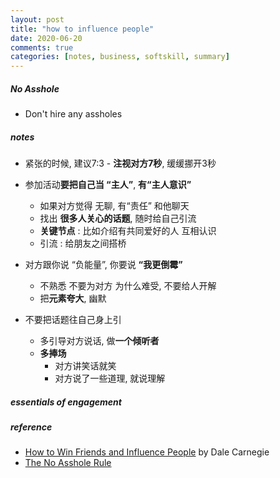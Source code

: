 ```yaml
---
layout: post
title: "how to influence people"
date: 2020-06-20  
comments: true
categories: [notes, business, softskill, summary]
---
```


##### No Asshole  
* Don't hire any assholes  

##### notes  

* 紧张的时候, 建议7:3 - **注视对方7秒**, 缓缓挪开3秒  

* 参加活动**要把自己当 “主人”**, **有“主人意识”**   
    - 如果对方觉得 无聊,  有“责任” 和他聊天  
    - 找出 **很多人关心的话题**, 随时给自己引流  
    - **关键节点** :  比如介绍有共同爱好的人 互相认识  
    - 引流 :  给朋友之间搭桥  

* 对方跟你说 “负能量”,  你要说 **“我更倒霉”**    
    - 不熟悉 不要为对方 为什么难受, 不要给人开解   
    - 把**元素夸大**, 幽默   

* 不要把话题往自己身上引  
    - 多引导对方说话, 做**一个倾听者**   
    - **多捧场**  
        + 对方讲笑话就笑 
        + 对方说了一些道理, 就说理解  

##### essentials of engagement  


##### reference
* [How to Win Friends and Influence People](https://www.goodreads.com/book/show/4865.How_to_Win_Friends_and_Influence_People) by Dale Carnegie 
* [The No Asshole Rule](https://en.wikipedia.org/wiki/The_No_Asshole_Rule)